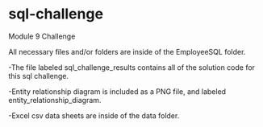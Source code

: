 # sql-challenge
Module 9 Challenge

All necessary files and/or folders are inside of the EmployeeSQL folder.

-The file labeled sql_challenge_results contains all of the solution code 
 for this sql challenge. 

-Entity relationship diagram is included as a PNG file, and labeled entity_relationship_diagram. 

-Excel csv data sheets are inside of the data folder. 